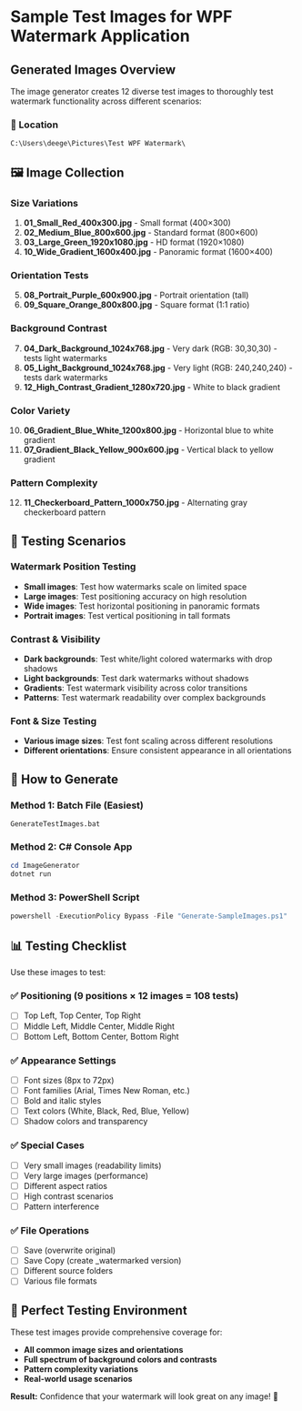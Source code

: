 # Sample Test Images for WPF Watermark Application

## Generated Images Overview

The image generator creates 12 diverse test images to thoroughly test watermark functionality across different scenarios:

### 📁 Location
```
C:\Users\deege\Pictures\Test WPF Watermark\
```

## 🖼️ Image Collection

### **Size Variations**
1. **01_Small_Red_400x300.jpg** - Small format (400×300)
2. **02_Medium_Blue_800x600.jpg** - Standard format (800×600)  
3. **03_Large_Green_1920x1080.jpg** - HD format (1920×1080)
4. **10_Wide_Gradient_1600x400.jpg** - Panoramic format (1600×400)

### **Orientation Tests**
5. **08_Portrait_Purple_600x900.jpg** - Portrait orientation (tall)
6. **09_Square_Orange_800x800.jpg** - Square format (1:1 ratio)

### **Background Contrast**
7. **04_Dark_Background_1024x768.jpg** - Very dark (RGB: 30,30,30) - tests light watermarks
8. **05_Light_Background_1024x768.jpg** - Very light (RGB: 240,240,240) - tests dark watermarks
9. **12_High_Contrast_Gradient_1280x720.jpg** - White to black gradient

### **Color Variety**
10. **06_Gradient_Blue_White_1200x800.jpg** - Horizontal blue to white gradient
11. **07_Gradient_Black_Yellow_900x600.jpg** - Vertical black to yellow gradient

### **Pattern Complexity**
12. **11_Checkerboard_Pattern_1000x750.jpg** - Alternating gray checkerboard pattern

## 🧪 Testing Scenarios

### **Watermark Position Testing**
- **Small images**: Test how watermarks scale on limited space
- **Large images**: Test positioning accuracy on high resolution
- **Wide images**: Test horizontal positioning in panoramic formats
- **Portrait images**: Test vertical positioning in tall formats

### **Contrast & Visibility**
- **Dark backgrounds**: Test white/light colored watermarks with drop shadows
- **Light backgrounds**: Test dark watermarks without shadows
- **Gradients**: Test watermark visibility across color transitions
- **Patterns**: Test watermark readability over complex backgrounds

### **Font & Size Testing**
- **Various image sizes**: Test font scaling across different resolutions
- **Different orientations**: Ensure consistent appearance in all orientations

## 🚀 How to Generate

### Method 1: Batch File (Easiest)
```batch
GenerateTestImages.bat
```

### Method 2: C# Console App
```powershell
cd ImageGenerator
dotnet run
```

### Method 3: PowerShell Script
```powershell
powershell -ExecutionPolicy Bypass -File "Generate-SampleImages.ps1"
```

## 📊 Testing Checklist

Use these images to test:

### ✅ **Positioning (9 positions × 12 images = 108 tests)**
- [ ] Top Left, Top Center, Top Right
- [ ] Middle Left, Middle Center, Middle Right  
- [ ] Bottom Left, Bottom Center, Bottom Right

### ✅ **Appearance Settings**
- [ ] Font sizes (8px to 72px)
- [ ] Font families (Arial, Times New Roman, etc.)
- [ ] Bold and italic styles
- [ ] Text colors (White, Black, Red, Blue, Yellow)
- [ ] Shadow colors and transparency

### ✅ **Special Cases**
- [ ] Very small images (readability limits)
- [ ] Very large images (performance)
- [ ] Different aspect ratios
- [ ] High contrast scenarios
- [ ] Pattern interference

### ✅ **File Operations**
- [ ] Save (overwrite original)
- [ ] Save Copy (create _watermarked version)
- [ ] Different source folders
- [ ] Various file formats

## 🎯 Perfect Testing Environment

These test images provide comprehensive coverage for:
- **All common image sizes and orientations**
- **Full spectrum of background colors and contrasts** 
- **Pattern complexity variations**
- **Real-world usage scenarios**

**Result:** Confidence that your watermark will look great on any image! 🌟
